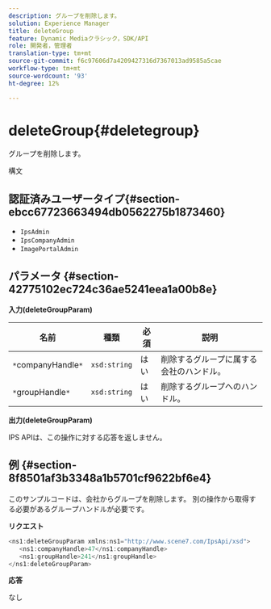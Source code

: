 ```yaml
---
description: グループを削除します。
solution: Experience Manager
title: deleteGroup
feature: Dynamic Mediaクラシック，SDK/API
role: 開発者，管理者
translation-type: tm+mt
source-git-commit: f6c97606d7a4209427316d7367013ad9585a5cae
workflow-type: tm+mt
source-wordcount: '93'
ht-degree: 12%

---
```



# deleteGroup{#deletegroup}

グループを削除します。

構文

## 認証済みユーザータイプ{#section-ebcc67723663494db0562275b1873460}

* `IpsAdmin`
* `IpsCompanyAdmin`
* `ImagePortalAdmin`

## パラメータ {#section-42775102ec724c36ae5241eea1a00b8e}

**入力(deleteGroupParam)**

| 名前 | 種類 | 必須 | 説明 |
|---|---|---|---|
| `*`companyHandle`*` | `xsd:string` | はい | 削除するグループに属する会社のハンドル。 |
| `*`groupHandle`*` | `xsd:string` | はい | 削除するグループへのハンドル。 |

**出力(deleteGroupParam)**

IPS APIは、この操作に対する応答を返しません。

## 例 {#section-8f8501af3b3348a1b5701cf9622bf6e4}

このサンプルコードは、会社からグループを削除します。 別の操作から取得する必要があるグループハンドルが必要です。

**リクエスト**

```java
<ns1:deleteGroupParam xmlns:ns1="http://www.scene7.com/IpsApi/xsd">
   <ns1:companyHandle>47</ns1:companyHandle>
   <ns1:groupHandle>241</ns1:groupHandle>
</ns1:deleteGroupParam>
```

**応答**

なし
